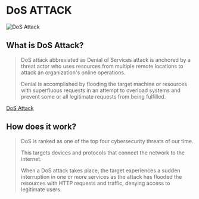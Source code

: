 # DoS ATTACK

![DoS Attack](./static/DoS%20Attack.png)

## What is DoS Attack?

> DoS attack abbreviated as Denial of   Services attack is anchored by a threat actor who uses resources from multiple remote locations to attack an organization's online operations.
>
> Denial is accomplished by flooding the target machine or resources with superfluous requests in an attempt to overload systems and prevent some or all legitimate requests from being fulfilled.

[DoS Attack](https://greywizard.com/shield/DoS-protection)

## How does it work?

> DoS is ranked as one of the top four cybersecurity threats of our time.
>
> This targets devices and protocols that connect the network to the internet.
>
> When a DoS attack takes place, the target experiences a sudden interruption in one or more services as the attack has flooded the resources with HTTP requests and traffic, denying access to legitimate users.
